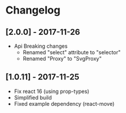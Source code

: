 # Changelog

## [2.0.0] - 2017-11-26

- Api Breaking changes
  - Renamed "select" attribute to "selector"
  - Renamed "Proxy" to "SvgProxy"

## [1.0.11] - 2017-11-25

- Fix react 16 (using prop-types)
- Simplified build
- Fixed example dependency (react-move)